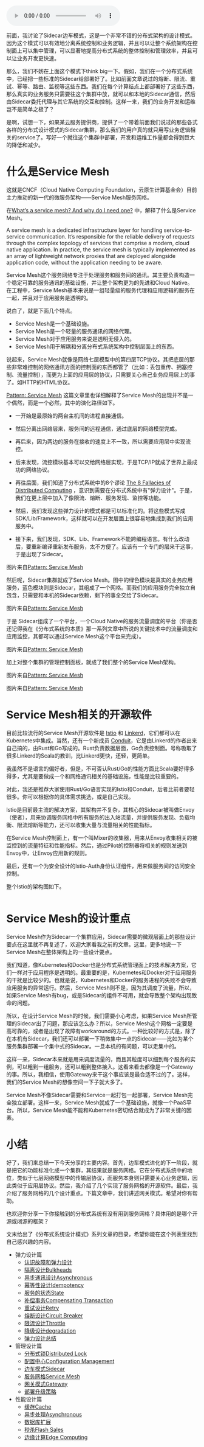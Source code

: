 <audio title="55 _ 管理设计篇之“服务网格”" src="https://static001.geekbang.org/resource/audio/0c/a2/0c1cd6ae58330b23dfbd6aa26ce860a2.mp3" controls="controls"></audio> 
<p>前面，我讨论了Sidecar边车模式，这是一个非常不错的分布式架构的设计模式。因为这个模式可以有效地分离系统控制和业务逻辑，并且可以让整个系统架构在控制面上可以集中管理，可以显著地提高分布式系统的整体控制和管理效率，并且可以让业务开发更快速。</p>
<p>那么，我们不妨在上面这个模式下think big一下。假如，我们在一个分布式系统中，已经把一些标准的Sidecar给部署好了。比如前面文章说过的熔断、限流、重试、幂等、路由、监视等这些东西。我们在每个计算结点上都部署好了这些东西，那么真实的业务服务只需要往这个集群中放，就可以和本地的Sidecar通信，然后由Sidecar委托代理与其它系统的交互和控制。这样一来，我们的业务开发和运维岂不是简单之极了？</p>
<p>是啊，试想一下，如果某云服务提供商，提供了一个带着前面我们说过的那些各式各样的分布式设计模式的Sidecar集群，那么我们的用户真的就只用写业务逻辑相关的service了。写好一个就往这个集群中部署，开发和运维工作量都会得到巨大的降低和减少。</p>
<h1>什么是Service Mesh</h1>
<p>这就是CNCF（Cloud Native Computing Foundation，云原生计算基金会）目前主力推动的新一代的微服务架构——Service Mesh服务网格。</p>
<p>在<a href="https://buoyant.io/2017/04/25/whats-a-service-mesh-and-why-do-i-need-one/">What’s a service mesh? And why do I need one?</a> 中，解释了什么是Service Mesh。</p>
<p><span class="reference">A service mesh is a dedicated infrastructure layer for handling service-to-service communication. It’s responsible for the reliable delivery of requests through the complex topology of services that comprise a modern, cloud native application. In practice, the service mesh is typically implemented as an array of lightweight network proxies that are deployed alongside application code, without the application needing to be aware.</span></p>
<p>Service Mesh这个服务网络专注于处理服务和服务间的通讯。其主要负责构造一个稳定可靠的服务通讯的基础设施，并让整个架构更为的先进和Cloud Native。在工程中，Service Mesh基本来说是一组轻量级的服务代理和应用逻辑的服务在一起，并且对于应用服务是透明的。</p>
<!-- [[[read_end]]] -->
<p>说白了，就是下面几个特点。</p>
<ul>
<li>Service Mesh是一个基础设施。</li>
<li>Service Mesh是一个轻量的服务通讯的网络代理。</li>
<li>Service Mesh对于应用服务来说是透明无侵入的。</li>
<li>Service Mesh用于解耦和分离分布式系统架构中控制层面上的东西。</li>
</ul>
<p>说起来，Service Mesh就像是网络七层模型中的第四层TCP协议。其把底层的那些非常难控制的网络通讯方面的控制面的东西都管了（比如：丢包重传、拥塞控制、流量控制），而更为上面的应用层的协议，只需要关心自己业务应用层上的事了。如HTTP的HTML协议。</p>
<p><a href="http://philcalcado.com/2017/08/03/pattern_service_mesh.html">Pattern: Service Mesh</a> 这篇文章里也详细解释了Service Mesh的出现并不是一个偶然，而是一个必然，其中的演化路径如下。</p>
<ul>
<li>
<p>一开始是最原始的两台主机间的进程直接通信。</p>
</li>
<li>
<p>然后分离出网络层来，服务间的远程通信，通过底层的网络模型完成。</p>
</li>
<li>
<p>再后来，因为两边的服务在接收的速度上不一致，所以需要应用层中实现流控。</p>
</li>
<li>
<p>后来发现，流控模块基本可以交给网络层实现，于是TCP/IP就成了世界上最成功的网络协议。</p>
</li>
<li>
<p>再往后面，我们知道了分布式系统中的8个谬论 <a href="https://en.wikipedia.org/wiki/Fallacies_of_distributed_computing">The 8 Fallacies of Distributed Computing</a> ，意识到需要在分布式系统中有&quot;弹力设计&quot;。于是，我们在更上层中加入了像限流、熔断、服务发现、监控等功能。</p>
</li>
<li>
<p>然后，我们发现这些弹力设计的模式都是可以标准化的。将这些模式写成SDK/Lib/Framework，这样就可以在开发层面上很容易地集成到我们的应用服务中。</p>
</li>
<li>
<p>接下来，我们发现，SDK、Lib、Framework不能跨编程语言。有什么改动后，要重新编译重新发布服务，太不方便了。应该有一个专门的层来干这事，于是出现了Sidecar。</p>
</li>
</ul>
<p><img src="https://static001.geekbang.org/resource/image/d8/c7/d8aaf6cfe490ffc3b89d08decf7c96c7.png" alt="" /><br />
图片来自<a href="http://philcalcado.com/2017/08/03/pattern_service_mesh.html">Pattern: Service Mesh</a></p>
<p>然后呢，Sidecar集群就成了Service Mesh。图中的绿色模块是真实的业务应用服务，蓝色模块则是Sidecar，其组成了一个网格。而我们的应用服务完全独立自包含，只需要和本机的Sidecar依赖，剩下的事全交给了Sidecar。</p>
<p><img src="https://static001.geekbang.org/resource/image/e9/bd/e9235eeaf30df456748d391144bd2bbd.png" alt="" /><br />
图片来自<a href="http://philcalcado.com/2017/08/03/pattern_service_mesh.html">Pattern: Service Mesh</a></p>
<p>于是 Sidecar组成了一个平台，一个Cloud Native的服务流量调度的平台（你是否还记得我在《分布式系统的本质》那一系列文章中所说的关键技术中的流量调度和应用监控，其都可以通过Service Mesh这个平台来完成）。</p>
<p><img src="https://static001.geekbang.org/resource/image/3d/d1/3d66848ecdc7e582015d8178e702d3d1.png" alt="" /><br />
图片来自<a href="http://philcalcado.com/2017/08/03/pattern_service_mesh.html">Pattern: Service Mesh</a></p>
<p>加上对整个集群的管理控制面板，就成了我们整个的Service Mesh架构。</p>
<p><img src="https://static001.geekbang.org/resource/image/bf/78/bf90978e3488ff0c8eb5f8c759ab1078.png" alt="" /><br />
图片来自<a href="http://philcalcado.com/2017/08/03/pattern_service_mesh.html">Pattern: Service Mesh</a></p>
<p><img src="https://static001.geekbang.org/resource/image/bb/3f/bb846cf73db84f1551f3051fc1705b3f.png" alt="" /><br />
图片来自<a href="http://philcalcado.com/2017/08/03/pattern_service_mesh.html">Pattern: Service Mesh</a></p>
<h1>Service Mesh相关的开源软件</h1>
<p>目前比较流行的Service Mesh开源软件是 <a href="https://istio.io">Istio</a> 和 <a href="https://linkerd.io">Linkerd</a>，它们都可以在Kubernetes中集成。当然，还有一个新成员 <a href="https://conduit.io">Conduit</a>，它是由Linkerd的作者出来自己搞的，由Rust和Go写成的。Rust负责数据层面，Go负责控制面。号称吸取了很多Linkerd的Scala的教训，比Linkerd更快，还轻，更简单。</p>
<p>我虽然不是语言的偏好者，但是，不可否认Rust/Go的性能方面比Scala要好得多得多，尤其是要做成一个和网络通讯相关的基础设施，性能是比较重要的。</p>
<p>对此，我还是推荐大家使用Rust/Go语言实现的lstio和Conduit，后者比前者要轻很多。你可以根据你的具体需求挑选，或是自己实现。</p>
<p>lstio是目前最主流的解决方案，其架构并不复杂，其核心的Sidecar被叫做Envoy（使者），用来协调服务网格中所有服务的出入站流量，并提供服务发现、负载均衡、限流熔断等能力，还可以收集大量与流量相关的性能指标。</p>
<p>在Service Mesh控制面上，有一个叫Mixer的收集器，用来从Envoy收集相关的被监控到的流量特征和性能指标。然后，通过Pilot的控制器将相关的规则发送到Envoy中，让Envoy应用新的规则。</p>
<p>最后，还有一个为安全设计的lstio-Auth身份认证组件，用来做服务间的访问安全控制。</p>
<p>整个lstio的架构图如下。</p>
<p><img src="https://static001.geekbang.org/resource/image/1a/f2/1a579db1c95608588052b167e68836f2.png" alt="" /></p>
<h1>Service Mesh的设计重点</h1>
<p>Service Mesh作为Sidecar一个集群应用，Sidecar需要的微观层面上的那些设计要点在这里就不再复述了，欢迎大家看我之前的文章。这里，更多地说一下Service Mesh在整体架构上的一些设计要点。</p>
<p>我们知道，像Kubernetes和Docker也是分布式系统管理面上的技术解决方案，它们一样对于应用程序是透明的。最重要的是，Kubernetes和Docker对于应用服务的干扰是比较少的。也就是说，Kubernetes和Docker的服务进程的失败不会导致应用服务的异常运行。然后，Service Mesh则不是，因为其调度了流量，所以，如果Service Mesh有bug，或是Sidecar的组件不可用，就会导致整个架构出现致命的问题。</p>
<p>所以，在设计Service Mesh的时候，我们需要小心考虑，如果Service Mesh所管理的Sidecar出了问题，那应该怎么办？所以，Service Mesh这个网格一定要是高可靠的，或者是出现了故障有workaround的方式。一种比较好的方式是，除了在本机有Sidecar，我们还可以部署一下稍微集中一点的Sidecar——比如为某个服务集群部署一个集中式的Sidecar。一旦本机的有问题，可以走集中的。</p>
<p>这样一来，Sidecar本来就是用来调度流量的，而且其粒度可以细到每个服务的实例，可以粗到一组服务，还可以粗到整体接入。这看来看去都像是一个Gateway的事。所以，我相信，使用Gateway来干这个事应该是最合适不过的了。这样，我们的Service Mesh的想像空间一下子就大多了。</p>
<p>Service Mesh不像Sidecar需要和Service一起打包一起部署，Service Mesh完全独立部署。这样一来，Service Mesh就成了一个基础设施，就像一个PaaS平台。所以，Service Mesh能不能和Kubernetes密切结合就成为了非常关键的因素。</p>
<h1>小结</h1>
<p>好了，我们来总结一下今天分享的主要内容。首先，边车模式进化的下一阶段，就是把它的功能标准化成一个集群，其结果就是服务网格。它在分布式系统中的地位，类似于七层网络模型中的传输层协议，而服务本身则只需要关心业务逻辑，因此类似于应用层协议。然后，我介绍了几个实现了服务网格的开源软件。最后，我介绍了服务网格的几个设计重点。下篇文章中，我们讲述网关模式。希望对你有帮助。</p>
<p>也欢迎你分享一下你接触到的分布式系统有没有用到服务网格？具体用的是哪个开源或闭源的框架？</p>
<p>文末给出了《分布式系统设计模式》系列文章的目录，希望你能在这个列表里找到自己感兴趣的内容。</p>
<ul>
<li>弹力设计篇
<ul>
<li><a href="https://time.geekbang.org/column/article/3912">认识故障和弹力设计</a></li>
<li><a href="https://time.geekbang.org/column/article/3917">隔离设计Bulkheads</a></li>
<li><a href="https://time.geekbang.org/column/article/3926">异步通讯设计Asynchronous</a></li>
<li><a href="https://time.geekbang.org/column/article/4050">幂等性设计Idempotency</a></li>
<li><a href="https://time.geekbang.org/column/article/4086">服务的状态State</a></li>
<li><a href="https://time.geekbang.org/column/article/4087">补偿事务Compensating Transaction</a></li>
<li><a href="https://time.geekbang.org/column/article/4121">重试设计Retry</a></li>
<li><a href="https://time.geekbang.org/column/article/4241">熔断设计Circuit Breaker</a></li>
<li><a href="https://time.geekbang.org/column/article/4245">限流设计Throttle</a></li>
<li><a href="https://time.geekbang.org/column/article/4252">降级设计degradation</a></li>
<li><a href="https://time.geekbang.org/column/article/4253">弹力设计总结</a></li>
</ul>
</li>
<li>管理设计篇
<ul>
<li><a href="https://time.geekbang.org/column/article/5175">分布式锁Distributed Lock</a></li>
<li><a href="https://time.geekbang.org/column/article/5819">配置中心Configuration Management</a></li>
<li><a href="https://time.geekbang.org/column/article/5909">边车模式Sidecar</a></li>
<li><a href="https://time.geekbang.org/column/article/5920">服务网格Service Mesh</a></li>
<li><a href="https://time.geekbang.org/column/article/6086">网关模式Gateway</a></li>
<li><a href="https://time.geekbang.org/column/article/6283">部署升级策略</a></li>
</ul>
</li>
<li>性能设计篇
<ul>
<li><a href="https://time.geekbang.org/column/article/6282">缓存Cache</a></li>
<li><a href="https://time.geekbang.org/column/article/7036">异步处理Asynchronous</a></li>
<li><a href="https://time.geekbang.org/column/article/7045">数据库扩展</a></li>
<li><a href="https://time.geekbang.org/column/article/7047">秒杀Flash Sales</a></li>
<li><a href="https://time.geekbang.org/column/article/7086">边缘计算Edge Computing</a></li>
</ul>
</li>
</ul>
<p></p>
